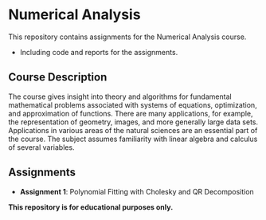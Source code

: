 # Numerical Analysis

This repository contains assignments for the Numerical Analysis course.

- Including code and reports for the assignments.

## Course Description

The course gives insight into theory and algorithms for fundamental mathematical problems associated with systems of equations, optimization, and approximation of functions. There are many applications, for example, the representation of geometry, images, and more generally large data sets. Applications in various areas of the natural sciences are an essential part of the course. The subject assumes familiarity with linear algebra and calculus of several variables.


## Assignments

- **Assignment 1**: Polynomial Fitting with Cholesky and QR Decomposition


**This repository is for educational purposes only.**